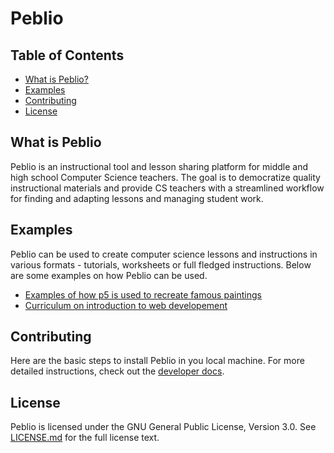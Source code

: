 # Peblio

## Table of Contents

* [What is Peblio?](#what-is-peblio)
* [Examples](#examples)
* [Contributing](#contributing)
* [License](#license)

## What is Peblio

Peblio is an instructional tool and lesson sharing platform for middle and high school Computer Science teachers. The goal is to democratize quality instructional materials and provide CS teachers with a streamlined workflow for finding and adapting lessons and managing student work.

## Examples
Peblio can be used to create computer science lessons and instructions in various formats - tutorials, worksheets or full fledged instructions.
Below are some examples on how Peblio can be used.
* [Examples of how p5 is used to recreate famous paintings](https://demo.peblio.co/pebl/7b9CH9fYT)
* [Curriculum on introduction to web developement](https://demo.peblio.co/user/CT-CSTA/folder/Hkc7ke1Cgw7)

## Contributing

Here are the basic steps to install Peblio in you local machine. For more detailed instructions, check out the [developer docs](/developer_docs/README.md).

## License
Peblio is licensed under the GNU General Public License, Version 3.0. See [LICENSE.md](/LICENSE.md) for the full license text.
